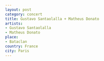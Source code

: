 ```yaml
---
layout: post
category: concert
title: Gustavo Santaolalla + Matheus Donato
artists: 
- Gustavo Santaolalla
- Matheus Donato
place: 
- Bataclan
country: France
city: Paris
---
```


